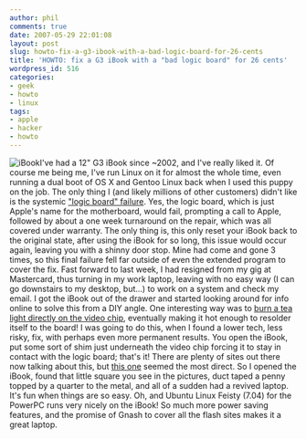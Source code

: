 ```yaml
---
author: phil
comments: true
date: 2007-05-29 22:01:08
layout: post
slug: howto-fix-a-g3-ibook-with-a-bad-logic-board-for-26-cents
title: 'HOWTO: fix a G3 iBook with a "bad logic board" for 26 cents'
wordpress_id: 516
categories:
- geek
- howto
- linux
tags:
- apple
- hacker
- howto
---
```


![iBook](http://fak3r.com/wp-content/uploads/2007/05/ibook.jpg)I've had a 12" G3 iBook since ~2002, and I've really liked it.  Of course me being me, I've run Linux on it for almost the whole time, even running a dual boot of OS X and Gentoo Linux back when I used this puppy on the job.  The only thing I (and likely millions of other customers) didn't like is the systemic ["logic board" failure](http://www.apple.com/support/ibook/faq/).  Yes, the logic board, which is just Apple's name for the motherboard, would fail, prompting a call to Apple, followed by about a one week turnaround on the repair, which was all covered under warranty.    The only thing is, this only reset your iBook back to the original state, after using the iBook for so long, this issue would occur again, leaving you with a shinny door stop.  Mine had come and gone 3 times, so this final failure fell far outside of even the extended program to cover the fix.  Fast forward to last week, I had resigned from my gig at Mastercard, thus turning in my work laptop, leaving with no easy way (I can go downstairs to my desktop, but...) to work on a system and check my email.  I got the iBook out of the drawer and started looking around for info online to solve this from a DIY angle.  One interesting way was to [burn a tea light directly on the video chip](http://geektechnique.org/projectlab/726/diy-obsolete-ibook-logic-board-repair), eventually making it hot enough to resolder itself to the board!  I was going to do this, when I found a lower tech, less risky, fix, with perhaps even more permanent results.  You open the iBook, put some sort of shim just underneath the video chip forcing it to stay in contact with the logic board; that's it!  There are plenty of sites out there now talking about this, but [this one](http://www.powerbook-fr.com/ibook/bricolage/repair_g3_video_en_article797.html) seemed the most direct.  So I opened the iBook, found that little square you see in the pictures, duct taped a penny topped by a quarter to the metal, and all of a sudden had a revived laptop.  It's fun when things are so easy.  Oh, and Ubuntu Linux Feisty (7.04) for the PowerPC runs very nicely on the iBook!  So much more power saving features, and the promise of Gnash to cover all the flash sites makes it a great laptop.
